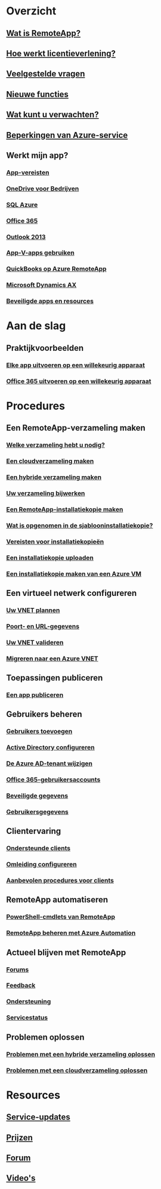 # Overzicht
## [Wat is RemoteApp?](remoteapp-whatis.md)
## [Hoe werkt licentieverlening?](remoteapp-licensing.md)
## [Veelgestelde vragen](remoteapp-faq.md)
## [Nieuwe functies](remoteapp-whatsnew.md)
## [Wat kunt u verwachten?](remoteapp-roadmap.md)
## [Beperkingen van Azure-service](../azure-subscription-service-limits.md)
## Werkt mijn app?
### [App-vereisten](remoteapp-appreqs.md)
### [OneDrive voor Bedrijven](remoteapp-onedrive.md)
### [SQL Azure](remoteapp-sql.md)
### [Office 365](remoteapp-o365.md)
### [Outlook 2013](remoteapp-outlook.md)
### [App-V-apps gebruiken](remoteapp-appv.md)
### [QuickBooks op Azure RemoteApp](remoteapp-quickbooks.md)
### [Microsoft Dynamics AX](https://mbs.microsoft.com/customersource/global/ax/learning/documentation/msdax2012r3azremappprg)
### [Beveiligde apps en resources](remoteapp-secure.md)


# Aan de slag
## Praktijkvoorbeelden
### [Elke app uitvoeren op een willekeurig apparaat](remoteapp-anyapp.md)
### [Office 365 uitvoeren op een willekeurig apparaat](remoteapp-tutorial-o365anywhere.md)

# Procedures

## Een RemoteApp-verzameling maken
### [Welke verzameling hebt u nodig?](remoteapp-collections.md)
### [Een cloudverzameling maken](remoteapp-create-cloud-deployment.md)
### [Een hybride verzameling maken](remoteapp-create-hybrid-deployment.md)
### [Uw verzameling bijwerken](remoteapp-update.md)
### [Een RemoteApp-installatiekopie maken](remoteapp-imageoptions.md)
### [Wat is opgenomen in de sjablooninstallatiekopie?](remoteapp-images.md)
### [Vereisten voor installatiekopieën](remoteapp-imagereqs.md)
### [Een installatiekopie uploaden](remoteapp-uploadimage.md)
### [Een installatiekopie maken van een Azure VM](remoteapp-image-on-azurevm.md)
## Een virtueel netwerk configureren
### [Uw VNET plannen](remoteapp-planvnet.md)
### [Poort- en URL-gegevens](remoteapp-ports.md)
### [Uw VNET valideren](remoteapp-vnet.md)
### [Migreren naar een Azure VNET](remoteapp-migratevnet.md)
## Toepassingen publiceren
### [Een app publiceren](remoteapp-publish.md)
## Gebruikers beheren
### [Gebruikers toevoegen](remoteapp-user.md)
### [Active Directory configureren](remoteapp-ad.md)
### [De Azure AD-tenant wijzigen](remoteapp-changetenant.md)
### [Office 365-gebruikersaccounts](remoteapp-o365user.md)
### [Beveiligde gegevens](remoteapp-secureaccess.md)
### [Gebruikersgegevens](remoteapp-upd.md)
## Clientervaring
### [Ondersteunde clients](remoteapp-clients.md)
### [Omleiding configureren](remoteapp-redirection.md)
### [Aanbevolen procedures voor clients](remoteapp-clientbestpractices.md)
## RemoteApp automatiseren
### [PowerShell-cmdlets van RemoteApp](remoteapp-tutorial-arawithpowershell.md)
### [RemoteApp beheren met Azure Automation](automation-manage-remote-app.md)
## Actueel blijven met RemoteApp
### [Forums](http://feedback.azure.com/forums/247748-azure-remoteapp)
### [Feedback](http://feedback.azure.com/forums/247748-azure-remoteapp)
### [Ondersteuning](https://azure.microsoft.com/support/plans/)
### [Servicestatus](https://azure.microsoft.com/status/)
## Problemen oplossen
### [Problemen met een hybride verzameling oplossen](remoteapp-hybridtrouble.md)
### [Problemen met een cloudverzameling oplossen](remoteapp-cloudtrouble.md)

# Resources
## [Service-updates](https://azure.microsoft.com/updates/?product=remoteapp)
## [Prijzen](https://azure.microsoft.com/pricing/details/remoteapp/)
## [Forum](https://social.msdn.microsoft.com/Forums/home?forum=AzureRemoteApp)
## [Video's](https://azure.microsoft.com/documentation/videos/index/?services=remoteapp)


<!--HONumber=Nov16_HO4-->


